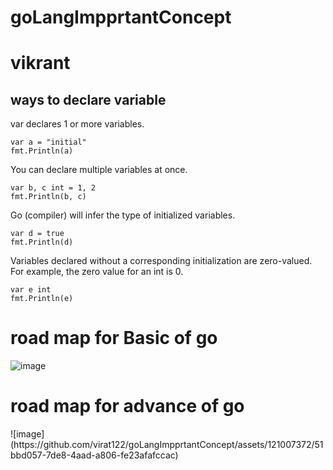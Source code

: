 # goLangImpprtantConcept 
<h1> vikrant</h1>

<h2> ways to declare variable </h2>
var declares 1 or more variables.

    var a = "initial"
    fmt.Println(a)
You can declare multiple variables at once.

    var b, c int = 1, 2
    fmt.Println(b, c)
 Go (compiler) will infer the type of initialized variables.

    var d = true
    fmt.Println(d)
Variables declared without a corresponding initialization are zero-valued. For example, the zero value for an int is 0.

    var e int
    fmt.Println(e)
<h1> road map for Basic  of go </h1>

![image](https://github.com/virat122/goLangImpprtantConcept/assets/121007372/96e83a60-65d9-41ba-a233-cae4b7bafc7a)





<h1> road map for advance  of go </h1>
![image](https://github.com/virat122/goLangImpprtantConcept/assets/121007372/51bbd057-7de8-4aad-a806-fe23afafccac)
